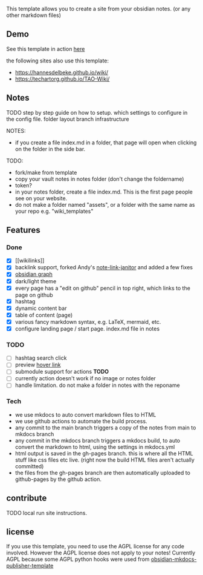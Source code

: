 This template allows you to create a site from your obsidian notes. (or any other markdown files)

## Demo

See this template in action [here](https://hannesdelbeke.github.io/wiki_template/)

the following sites also use this template:
- https://hannesdelbeke.github.io/wiki/
- https://techartorg.github.io/TAO-Wiki/

## Notes

TODO step by step guide on how to setup.
which settings to configure in the config file.
folder layout
branch infrastructure

NOTES:
- if you create a file index.md in a folder, that page will open when clicking on the folder in the side bar.

TODO:
- fork/make from template
- copy your vault notes in notes folder (don't change the foldername)
- token?
- in your notes folder, create a file index.md. This is the first page people see on your website.
- do not make a folder named "assets", or a folder with the same name as your repo e.g. "wiki_templates"

## Features
### Done
- [x] [[wikilinks]]
- [x] backlink support, forked Andy's [note-link-janitor](https://github.com/andymatuschak/note-link-janitor) and added a few fixes
- [x] [obsidian graph](https://hannesdelbeke.github.io/wiki_template/Graph%F0%9F%95%B8%EF%B8%8F/)
- [x] dark/light theme
- [x] every page has a "edit on github" pencil in top right, which links to the page on github
- [x] hashtag
- [x] dynamic content bar
- [x] table of content (page)
- [x] various fancy markdown syntax, e.g. LaTeX, mermaid, etc.
- [x] configure landing page / start page. index.md file in notes

### TODO
- [ ] hashtag search click
- [ ] preview [hover link](https://github.com/ObsidianPublisher/tooltips-internal-link)
- [ ] submodule support for actions **TODO**
- [ ] currently action doesn't work if no image or notes folder
- [ ] handle limitation. do not make a folder in notes with the reponame

### Tech
- we use mkdocs to auto convert markdown files to HTML
- we use github actions to automate the build process.
- any commit to the main branch triggers a copy of the notes from main to mkdocs branch
- any commit in the mkdocs branch triggers a mkdocs build, to auto convert the markdown to html, using the settings in mkdocs.yml
- html output is saved in the gh-pages branch. this is where all the HTML stuff like css files etc live. (right now the build HTML files aren't actually committed)
- the files from the gh-pages branch are then automatically uploaded to github-pages by the github action.

## contribute
TODO local run site instructions.

## license
If you use this template, you need to use the AGPL license for any code involved.
However the AGPL license does not apply to your notes! 
Currently AGPL because some AGPL python hooks were used from [obsidian-mkdocs-publisher-template](https://github.com/ObsidianPublisher/obsidian-mkdocs-publisher-template)
